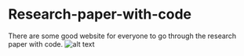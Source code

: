 # Research-paper-with-code
There are some good website for everyone to go through the research paper with code.
![alt text]([http://url/to/img.png](https://github.com/yuvrajkari7/Research-paper-with-code/blob/main/Screenshot%20(62).png)https://github.com/yuvrajkari7/Research-paper-with-code/blob/main/Screenshot%20(62).png)


